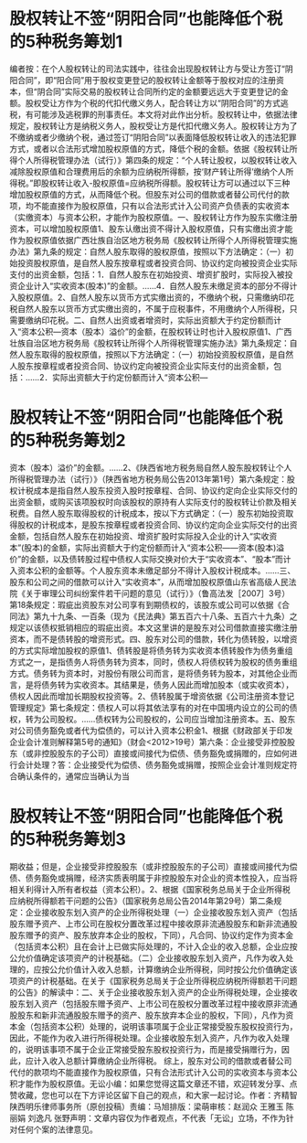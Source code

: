 # 股权转让不签“阴阳合同”也能降低个税的5种税务筹划1

编者按：在个人股权转让的司法实践中，往往会出现股权转让方与受让方签订“阴阳合同”，即“阳合同”用于股权变更登记的股权转让金额等于股权对应的注册资本，但“阴合同”实际交易的股权转让合同所约定的金额要远远大于变更登记的金额。股权受让方作为个税的代扣代缴义务人，配合转让方以“阴阳合同”的方式逃税，有可能涉及逃税罪的刑事责任。本文将对此作出分析。股权转让中，依据法律规定，股权转让方是纳税义务人，股权受让方是代扣代缴义务人。股权转让方为了不缴纳或者少缴纳个税，通过签订“阴阳合同”以表面降低股权转让收入的违法犯罪方式，或者以合法形式增加股权原值的方式，降低个税的金额。依据《股权转让所得个人所得税管理办法（试行）》第四条的规定：“个人转让股权，以股权转让收入减除股权原值和合理费用后的余额为应纳税所得额，按‘财产转让所得’缴纳个人所得税。”即股权转让收入-股权原值=应纳税所得额。股权转让方可以通过以下三种增加股权原值的方式，从而降低个税。但股东对公司的借款或者替公司代付的款项，均不能直接作为股权原值，只有以合法形式计入公司资产负债表的实收资本（实缴资本）与资本公积，才能作为股权原值。一、股权转让方作为股东实缴注册资本，可以增加股权原值1、股东认缴出资不得计入股权原值，只有实缴出资才能作为股权原值依据广西壮族自治区地方税务局《股权转让所得个人所得税管理实施办法》第九条的规定：自然人股东取得的股权原值，按照以下方法确定：（一）初始投资股权原值，是自然人股东按章程或者投资合同、协议约定向被投资企业实际支付的出资金额，包括：1．自然人股东在初始投资、增资扩股时，实际投入被投资企业计入“实收资本(股本)”的金额。……4．自然人股东未缴足资本的部分不得计入股权原值。2、自然人股东以货币方式实缴出资的，不缴纳个税，只需缴纳印花税自然人股东以货币方式实缴出资的，不属于应税事件，不用缴纳个人所得税，只需要缴纳印花税。二、自然人出资或者增资时，实际出资额大于约定份额而计入“资本公积—资本（股本）溢价”的金额，在股权转让时也计入股权原值1、广西壮族自治区地方税务局《股权转让所得个人所得税管理实施办法》第九条规定：自然人股东取得的股权原值，按照以下方法确定：（一）初始投资股权原值，是自然人股东按章程或者投资合同、协议约定向被投资企业实际支付的出资金额，包括：……2．实际出资额大于约定份额而计入“资本公积—

# 股权转让不签“阴阳合同”也能降低个税的5种税务筹划2

资本（股本）溢价”的金额。……2、《陕西省地方税务局自然人股东股权转让个人所得税管理办法（试行）》（陕西省地方税务局公告2013年第1号）第六条规定：股权计税成本是指自然人股东投资入股时按章程、合同、协议约定向企业实际交付的出资金额，或购买该项股权时向该股权的原持有人实际支付的股权转让价款及相关税费。自然人股东取得股权的计税成本，按以下方式确定：（一）股东初始投资取得股权的计税成本，是股东按章程或者投资合同、协议约定向企业实际交付的出资金额，包括自然人股东在初始投资、增资扩股时实际投入企业的计入“实收资本”(股本)的金额，实际出资额大于约定份额而计入“资本公积——资本(股本)溢价”的金额，以及债转股过程中债权人实际交换对价大于“实收资本”、“股本”而计入资本公积的金额等。个人股东资本未缴足部分不得计入股权计税成本。……三、股东和公司之间的借款可以计入“实收资本”，从而增加股权原值山东省高级人民法院《关于审理公司纠纷案件若干问题的意见（试行）》（鲁高法发［2007］3号）第18条规定：瑕疵出资股东对公司享有到期债权的，该股东或公司可以依据《合同法》第九十九条、一百条（现为《民法典》第五百六十八条、五百六十九条）之规定以该债权抵销相应的瑕疵出资。本文这里讲的是股东对公司借款直接实缴注册资本，而不是债转股的增资形式。四、股东对公司的借款，转化为债转股，以增资的方式实际增加股权的原值1、债转股是将债务转为实收资本债转股作为债务重组方式之一，是指债务人将债务转为资本，同时，债权人将债权转为股权的债务重组方式。债务转为资本时，对股份有限公司而言，是将债务转为股本，对其他企业而言，是将债务转为实收资本。其结果是，债务人因此而增加股本（或实收资本），债权人因此而增加长期股权投资等。2、债转股属于增资依据《公司注册资本登记管理规定》第七条规定：债权人可以将其依法享有的对在中国境内设立的公司的债权，转为公司股权。……债权转为公司股权的，公司应当增加注册资本。五、股东对公司债务豁免或者代为偿债的，可以计入资本公积金1、根据《财政部关于印发企业会计准则解释第5号的通知》（财会<2012>19号）第六条：企业接受非控股股东（或非控股股东的子公司）直接或间接代为偿债、债务豁免或捐赠的，应如何进行会计处理？答：企业接受代为偿债、债务豁免或捐赠，按照企业会计准则规定符合确认条件的，通常应当确认为当

# 股权转让不签“阴阳合同”也能降低个税的5种税务筹划3

期收益；但是，企业接受非控股股东（或非控股股东的子公司）直接或间接代为偿债、债务豁免或捐赠，经济实质表明属于非控股股东对企业的资本性投入，应当将相关利得计入所有者权益（资本公积）。2、根据《国家税务总局关于企业所得税应纳税所得额若干问题的公告》（国家税务总局公告2014年第29号）第二条规定：企业接收股东划入资产的企业所得税处理（一）企业接收股东划入资产（包括股东赠予资产、上市公司在股权分置改革过程中接收原非流通股股东和新非流通股股东赠予的资产、股东放弃本企业的股权，下同），凡合同、协议约定作为资本金（包括资本公积）且在会计上已做实际处理的，不计入企业的收入总额，企业应按公允价值确定该项资产的计税基础。（二）企业接收股东划入资产，凡作为收入处理的，应按公允价值计入收入总额，计算缴纳企业所得税，同时按公允价值确定该项资产的计税基础。在关于《国家税务总局关于企业所得税应纳税所得额若干问题的公告》的解读中：二、关于企业接收股东划入资产的企业所得税处理，企业接收股东划入资产（包括股东赠予资产、上市公司在股权分置改革过程中接收原非流通股股东和新非流通股股东赠予的资产、股东放弃本企业的股权，下同），凡作为资本金（包括资本公积）处理的，说明该事项属于企业正常接受股东股权投资行为，因此，不能作为收入进行所得税处理。企业接收股东划入资产，凡作为收入处理的，说明该事项不属于企业正常接受股东股权投资行为，而是接受捐赠行为，因此，应计入收入总额计算缴纳企业所得税。 综上，股东对公司的借款或者替公司代付的款项均不能直接作为股权原值，只有合法形式计入公司的实收资本与资本公积才能作为股权原值。无讼小编：如果您觉得这篇文章还不错，欢迎转发分享、点赞收藏，您也可以在下方评论区留下自己的观点，和大家一起讨论。作者：齐精智 陕西明乐律师事务所（原创投稿）责编：马旭排版：梁萌审核：赵润众 王雅玉 陈丽娟 刘逸凡 张野声明：文章内容仅为作者观点，不代表「无讼」立场，不作为针对任何个案的法律意见。

